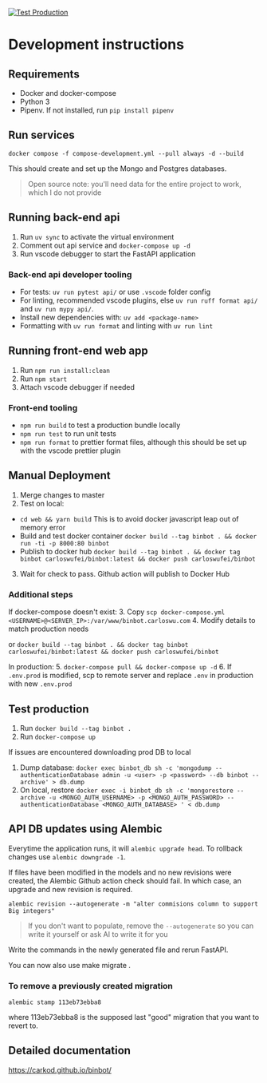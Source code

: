 [![Test Production](https://github.com/carkod/binbot/actions/workflows/pr.yml/badge.svg)](https://github.com/carkod/binbot/actions/workflows/pr.yml)

# Development instructions

## Requirements

- Docker and docker-compose
- Python 3
- Pipenv. If not installed, run `pip install pipenv`

## Run services

`docker compose -f compose-development.yml --pull always -d --build`

This should create and set up the Mongo and Postgres databases.

> Open source note:
> you'll need data for the entire project to work,
> which I do not provide

## Running back-end api

1. Run `uv sync` to activate the virtual environment
2. Comment out api service and `docker-compose up -d`
3. Run vscode debugger to start the FastAPI application

### Back-end api developer tooling

- For tests: `uv run pytest api/` or use `.vscode` folder config
- For linting, recommended vscode plugins, else `uv run ruff format api/` and `uv run mypy api/`.
- Install new dependencies with: `uv add <package-name>`
- Formatting with `uv run format` and linting with `uv run lint`

## Running front-end web app

1. Run `npm run install:clean`
2. Run `npm start`
3. Attach vscode debugger if needed

### Front-end tooling
- `npm run build` to test a production bundle locally
- `npm run test` to run unit tests
- `npm run format` to prettier format files, although this should be set up with the vscode prettier plugin


## Manual Deployment

1. Merge changes to master
2. Test on local:

- `cd web && yarn build` This is to avoid docker javascript leap out of memory error
- Build and test docker container `docker build --tag binbot . && docker run -ti -p 8000:80 binbot`
- Publish to docker hub `docker build --tag binbot . && docker tag binbot carloswufei/binbot:latest && docker push carloswufei/binbot`

3. Wait for check to pass. Github action will publish to Docker Hub

### Additional steps

If docker-compose doesn't exist: 3. Copy `scp docker-compose.yml <USERNAME>@<SERVER_IP>:/var/www/binbot.carloswu.com`
4. Modify details to match production needs

or `docker build --tag binbot . && docker tag binbot carloswufei/binbot:latest && docker push carloswufei/binbot`

In production: 
5. `docker-compose pull && docker-compose up -d` 
6. If `.env.prod` is modified, scp to remote server and replace `.env` in production with new `.env.prod`

## Test production

1. Run `docker build --tag binbot .`
2. Run `docker-compose up`

If issues are encountered downloading prod DB to local

1. Dump database: `docker exec binbot_db sh -c 'mongodump --authenticationDatabase admin -u <user> -p <password> --db binbot --archive' > db.dump`
2. On local, restore `docker exec -i binbot_db sh -c 'mongorestore --archive -u <MONGO_AUTH_USERNAME> -p <MONGO_AUTH_PASSWORD> --authenticationDatabase <MONGO_AUTH_DATABASE> ' < db.dump`


## API DB updates using Alembic
Everytime the application runs, it will `alembic upgrade head`. To rollback changes use `alembic downgrade -1`.

If files have been modified in the models and no new revisions were created, the Alembic Github action check should fail. In which case, an upgrade and new revision is required.

```
alembic revision --autogenerate -m "alter commisions column to support Big integers"
```

> If you don't want to populate, remove the `--autogenerate`
> so you can write it yourself or ask AI to write it for you

Write the commands in the newly generated file and rerun FastAPI.

You can now also use make migrate <message>.

### To remove a previously created migration

```
alembic stamp 113eb73ebba8
```

where 113eb73ebba8 is the supposed last "good" migration that you want to revert to.

## Detailed documentation

https://carkod.github.io/binbot/
